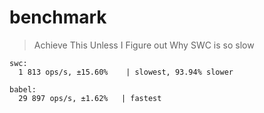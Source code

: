 # benchmark

> Achieve This Unless I Figure out Why SWC is so slow

```
swc:
  1 813 ops/s, ±15.60%    | slowest, 93.94% slower

babel:
  29 897 ops/s, ±1.62%   | fastest
```
